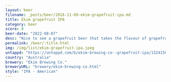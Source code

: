 ```yaml
---
layout: beer
filename: _posts/beer/2016-11-09-ekim-grapefruit-ipa.md
title: Ekim grapefruit IPA
category: beer
score: 8
beer-date: "2022-08-07"
desc: "Nice to see a grapefruit beer that takes the flavour of grapefruit more than the harsh bitterness"
permalink: /beer/:title.html
img: /img/list/ekim-grapefruit-ipa.jpeg
untappd: "https://untappd.com/b/ekim-brewing-co--grapefruit-ipa/1324150"
country: "Australia"
brewery: "Ekim Brewing Co."
breweryURL: "brewery/ekim-brewing-co.html"
style: "IPA - American"
---
```

